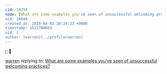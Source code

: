 ```yaml
---
cid: 19294
node: [What are some examples you've seen of unsuccessful welcoming practices?](../notes/warren/04-02-2018/what-are-some-examples-you-ve-seen-of-unsuccessful-welcoming-practices)
nid: 16049
created_at: 2018-04-02 20:24:23 +0000
timestamp: 1522700663
uid: 1
author: [warren](../profile/warren)
---
```


`🐶` 🐶

[warren](../profile/warren) replying to: [What are some examples you've seen of unsuccessful welcoming practices?](../notes/warren/04-02-2018/what-are-some-examples-you-ve-seen-of-unsuccessful-welcoming-practices)

